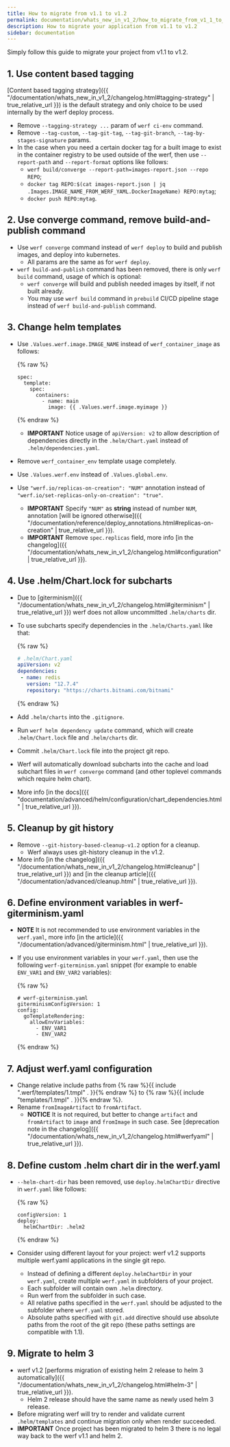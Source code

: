 ```yaml
---
title: How to migrate from v1.1 to v1.2
permalink: documentation/whats_new_in_v1_2/how_to_migrate_from_v1_1_to_v1_2.html
description: How to migrate your application from v1.1 to v1.2
sidebar: documentation
---
```


Simply follow this guide to migrate your project from v1.1 to v1.2.

## 1. Use content based tagging

[Content based tagging strategy]({{ "/documentation/whats_new_in_v1_2/changelog.html#tagging-strategy" | true_relative_url }}) is the default strategy and only choice to be used internally by the werf deploy process.

 - Remove `--tagging-strategy ...` param of `werf ci-env` command.
 - Remove `--tag-custom`, `--tag-git-tag`, `--tag-git-branch`, `--tag-by-stages-signature` params.
 - In the case when you need a certain docker tag for a built image to exist in the container registry to be used outside of the werf, then use `--report-path` and `--report-format` options like follows:
     - `werf build/converge --report-path=images-report.json --repo REPO`;
     - `docker tag REPO:$(cat images-report.json | jq .Images.IMAGE_NAME_FROM_WERF_YAML.DockerImageName) REPO:mytag`;
     - `docker push REPO:mytag`.

## 2. Use converge command, remove build-and-publish command

 - Use `werf converge` command instead of `werf deploy` to build and publish images, and deploy into kubernetes.
     - All params are the same as for `werf deploy`.
 - `werf build-and-publish` command has been removed, there is only `werf build` command, usage of which is optional:
     - `werf converge` will build and publish needed images by itself, if not built already.
     - You may use `werf build` command in `prebuild` CI/CD pipeline stage instead of `werf build-and-publish` command.

## 3. Change helm templates

 - Use `.Values.werf.image.IMAGE_NAME` instead of `werf_container_image` as follows:

    {% raw %}
    ```
    spec:
      template:
        spec:
          containers:
            - name: main
              image: {{ .Values.werf.image.myimage }}
    ```
    {% endraw %}

     - **IMPORTANT** Notice usage of `apiVersion: v2` to allow description of dependencies directly in the `.helm/Chart.yaml` instead of `.helm/dependencies.yaml`.

 - Remove `werf_container_env` template usage completely.
 - Use `.Values.werf.env` instead of `.Values.global.env`.
 - Use `"werf.io/replicas-on-creation": "NUM"` annotation instead of `"werf.io/set-replicas-only-on-creation": "true"`.
     - **IMPORTANT** Specify `"NUM"` as **string** instead of number `NUM`, annotation [will be ignored otherwise]({{ "/documentation/reference/deploy_annotations.html#replicas-on-creation" | true_relative_url }}).
     - **IMPORTANT** Remove `spec.replicas` field, more info [in the changelog]({{ "/documentation/whats_new_in_v1_2/changelog.html#configuration" | true_relative_url }}).

## 4. Use .helm/Chart.lock for subcharts

 - Due to [giterminism]({{ "/documentation/whats_new_in_v1_2/changelog.html#giterminism" | true_relative_url  }}) werf does not allow uncommitted `.helm/charts` dir.
 - To use subcharts specify dependencies in the `.helm/Charts.yaml` like that:

     {% raw %}
     ```yaml
     # .helm/Chart.yaml
     apiVersion: v2
     dependencies:
      - name: redis
        version: "12.7.4"
        repository: "https://charts.bitnami.com/bitnami"
     ```
     {% endraw %}

 - Add `.helm/charts` into the `.gitignore`.
 - Run `werf helm dependency update` command, which will create `.helm/Chart.lock` file and `.helm/charts` dir.
 - Commit `.helm/Chart.lock` file into the project git repo.
 - Werf will automatically download subcharts into the cache and load subchart files in `werf converge` command (and other toplevel commands which require helm chart).
 - More info [in the docs]({{ "documentation/advanced/helm/configuration/chart_dependencies.html" | true_relative_url }}).

## 5. Cleanup by git history

 - Remove `--git-history-based-cleanup-v1.2` option for a cleanup.
     - Werf always uses git-history cleanup in the v1.2.
 - More info [in the changelog]({{ "/documentation/whats_new_in_v1_2/changelog.html#cleanup" | true_relative_url }}) and [in the cleanup article]({{ "/documentation/advanced/cleanup.html" | true_relative_url }}).

## 6. Define environment variables in werf-giterminism.yaml

 - **NOTE** It is not recommended to use environment variables in the `werf.yaml`, more info [in the article]({{ "/documentation/advanced/giterminism.html" | true_relative_url }}).
 - If you use environment variables in your `werf.yaml`, then use the following `werf-giterminism.yaml` snippet (for example to enable `ENV_VAR1` and `ENV_VAR2` variables):

     {% raw %}
     ```
     # werf-giterminism.yaml
     giterminismConfigVersion: 1
     config:
       goTemplateRendering:
         allowEnvVariables:
           - ENV_VAR1
           - ENV_VAR2
     ```
     {% endraw %}

## 7. Adjust werf.yaml configuration

 - Change relative include paths from {% raw %}{{ include ".werf/templates/1.tmpl" . }}{% endraw %} to {% raw %}{{ include "templates/1.tmpl" . }}{% endraw %}.
 - Rename `fromImageArtifact` to `fromArtifact`.
     - **NOTICE** It is not required, but better to change `artifact` and `fromArtifact` to `image` and `fromImage` in such case. See [deprecation note in the changelog]({{ "/documentation/whats_new_in_v1_2/changelog.html#werfyaml" | true_relative_url }}).

## 8. Define custom .helm chart dir in the werf.yaml

 - `--helm-chart-dir` has been removed, use `deploy.helmChartDir` directive in `werf.yaml` like follows:

     {% raw %}
     ```
     configVersion: 1
     deploy:
       helmChartDir: .helm2
     ```
     {% endraw %}

 - Consider using different layout for your project: werf v1.2 supports multiple werf.yaml applications in the single git repo.
     - Instead of defining a different `deploy.helmChartDir` in your `werf.yaml`, create multiple `werf.yaml` in subfolders of your project.
     - Each subfolder will contain own `.helm` directory.
     - Run werf from the subfolder in such case.
     - All relative paths specified in the `werf.yaml` should be adjusted to the subfolder where `werf.yaml` stored.
     - Absolute paths specified with `git.add` directive should use absolute paths from the root of the git repo (these paths settings are compatible with 1.1).

## 9. Migrate to helm 3

 - werf v1.2 [performs migration of existing helm 2 release to helm 3 automatically]({{ "/documentation/whats_new_in_v1_2/changelog.html#helm-3" | true_relative_url }}).
     - Helm 2 release should have the same name as newly used helm 3 release.
 - Before migrating werf will try to render and validate current `.helm/templates` and continue migration only when render succeeded.
 - **IMPORTANT** Once project has been migrated to helm 3 there is no legal way back to the werf v1.1 and helm 2.
